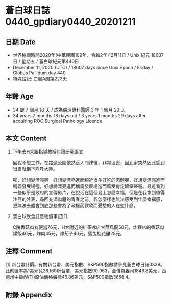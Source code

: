 [_metadata_:encoding]: - "utf-8"
[_metadata_:language]: - "zh-Hant-TW"
[_metadata_:fileformat]: - "markdown"
[_metadata_:MIME_type]: - "text/plain"
[_metadata_:markdown_version]: - "commonmark version 0.29"
[_metadata_:markdown_spec]: - "https://spec.commonmark.org/0.29/"

# 蒼白球日誌0440_gpdiary0440_20201211 #

## 日期 Date ##

* 世界協調時間2020年(中華民國109年，令和2年)12月11日 / Unix 紀元 18607 日 / 星期五 / 蒼白球紀元第440日
* December 11, 2020 (UTC) / 18607 days since Unix Epoch / Friday / Globus Pallidum day 440
* 特殊註記: 口服A酸第223天

## 年齡 Age ##

* 34 歲 7 個月 18 天 / 成為病理專科醫師 3 年 1 個月 29 天
* 34 years 7 months 18 days old / 3 years 1 months 29 days after acquiring ROC Surgical Pathology Licence

## 本文 Content ##

1. 下午去H大跟指導教授討論研究事宜

    回程不想工作，在路過公園依然乏人問津後，非常沮喪，回到家突然因此感到很累就倒下呼呼大睡。
    
    唉，好想變漂亮喔，好想變漂亮進而親近很多好吃的肉體喔，好想變漂亮進而稱霸發展場喔，好想變漂亮進而稱霸發展場進而廣受肯定跟掌聲喔。最近看到一些似乎是政府的宣傳影片，在說活在這個島上怎麼幸福，但是在我拿到值得注目的外表，尋回充滿肉體的青春之前，我怎麼樣也無法感受到什麼幸福感，更無法去體會到底那些會為了政權而歡欣而憂愁的人在想什麼。
    
2. 蒼白球飲食誌暨物價筆記[1]

    C院香菇肉丸便當76元，H大附近的紅茶冰店甘蔗烏龍50元，炸粿店的香菇肉燥飯40元，炸肉45元，炸茄子40元，蜜兔桂花釀25元。

## 注釋 Comment ##

[1] 新台幣計價。有關新台幣、美元指數、S&P500指數請參見蒼白球日誌0339。此刻匯率為1美元兌28.160新台幣，美元指數90.963，金價每盎司1846.8美元，西德州中級(WTI)原油價格每桶46.86美元，S&P500指數3658.4。

## 附錄 Appendix ##

